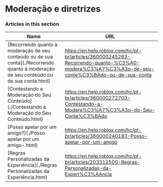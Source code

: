# Moderação e diretrizes  
### Articles in this section
Name|URL
-|-
[Recorrendo quanto à moderação de seu conteúdo ou de sua conta](./Recorrendo quanto à moderação de seu conteúdo ou de sua conta.html) |https://en.help.roblox.com/hc/pt-br/articles/360000245263-Recorrendo-quanto-%C3%A0-modera%C3%A7%C3%A3o-de-seu-conte%C3%BAdo-ou-de-sua-conta
[Contestando a Moderação do Seu Conteúdo](./Contestando a Moderação do Seu Conteúdo.html) |https://en.help.roblox.com/hc/pt-br/articles/360000272703-Contestando-a-Modera%C3%A7%C3%A3o-do-Seu-Conte%C3%BAdo
[Posso apelar por um amigo?](./Posso apelar por um amigo-.html) |https://en.help.roblox.com/hc/pt-br/articles/360000240183-Posso-apelar-por-um-amigo
[Regras Personalizadas da Experiência](./Regras Personalizadas da Experiência.html) |https://en.help.roblox.com/hc/pt-br/articles/203312500-Regras-Personalizadas-da-Experi%C3%AAncia